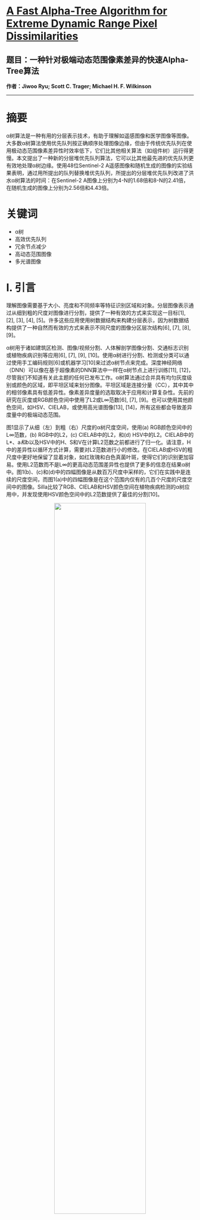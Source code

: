 # [A Fast Alpha-Tree Algorithm for Extreme Dynamic Range Pixel Dissimilarities](https://ieeexplore.ieee.org/document/10354353/)
## 题目：一种针对极端动态范围像素差异的快速Alpha-Tree算法
**作者：Jiwoo Ryu; Scott C. Trager; Michael H. F. Wilkinson**  
****
# 摘要
α树算法是一种有用的分层表示技术，有助于理解如遥感图像和医学图像等图像。大多数α树算法使用优先队列按正确顺序处理图像边缘，但由于传统优先队列在使用极动态范围像素差异性时效率低下，它们比其他相关算法（如组件树）运行得更慢。本文提出了一种新的分层堆优先队列算法，它可以比其他最先进的优先队列更有效地处理α树边缘。使用48位Sentinel-2 A遥感图像和随机生成的图像的实验结果表明，通过用所提出的队列替换堆优先队列，所提出的分层堆优先队列改进了洪水α树算法的时间：在Sentinel-2 A图像上分别为4-N的1.68倍和8-N的2.41倍，在随机生成的图像上分别为2.56倍和4.43倍。
# 关键词
- α树
- 高效优先队列
- 冗余节点减少
- 高动态范围图像
- 多光谱图像

# I. 引言
理解图像需要基于大小、亮度和不同频率等特征识别区域和对象。分层图像表示通过从细到粗的尺度对图像进行分割，提供了一种有效的方式来实现这一目标[1], [2], [3], [4], [5]。许多这些应用使用树数据结构来构建分层表示，因为树数据结构提供了一种自然而有效的方式来表示不同尺度的图像分区层次结构[6], [7], [8], [9]。

α树用于诸如建筑区检测、图像/视频分割、人体解剖学图像分割、交通标志识别或植物疾病识别等应用[6], [7], [9], [10]。使用α树进行分割、检测或分类可以通过使用手工编码规则[6]或机器学习[10]来过滤α树节点来完成。深度神经网络（DNN）可以像在基于超像素的DNN算法中一样在α树节点上进行训练[11], [12]，尽管我们不知道有关此主题的任何已发布工作。α树算法通过合并具有均匀灰度级别或颜色的区域，即平坦区域来划分图像。平坦区域是连接分量（CC），其中其中的相邻像素具有低差异性。像素差异度量的选取取决于应用和计算复杂性。先前的研究在灰度或RGB颜色空间中使用了L2或L∞范数[6], [7], [9]。也可以使用其他颜色空间，如HSV、CIELAB，或使用高光谱图像[13], [14]，所有这些都会导致差异度量中的极端动态范围。

图1显示了从细（左）到粗（右）尺度的α树尺度空间，使用(a) RGB颜色空间中的L∞范数，(b) RGB中的L2，(c) CIELAB中的L2，和(d) HSV中的L2。CIELAB中的L*、a*和b*以及HSV中的H、S和V在计算L2范数之前都进行了归一化。请注意，H中的差异性以循环方式计算，需要对L2范数进行小的修改。在CIELAB或HSV的粗尺度中更好地保留了显着对象，如红玫瑰和白色真菌叶斑，使得它们的识别更加容易。使用L2范数而不是L∞的更高动态范围差异性也提供了更多的信息在结果α树中。图1(b)、(c)和(d)中的四幅图像是从数百万尺度中采样的，它们在实践中是连续的尺度空间，而图1(a)中的四幅图像是在这个范围内仅有的几百个尺度的尺度空间中的图像。Silla比较了RGB、CIELAB和HSV颜色空间在植物疾病检测的α树应用中，并发现使用HSV颜色空间中的L2范数提供了最佳的分割[10]。

<div align=center>   <img src="https://img-blog.csdnimg.cn/direct/4f31ff38609749a6b1a39e52ec3f66e2.png" width="70%" /> </div>


使用更高动态范围像素差异度量显著提高了α树的性能，但它带来了高计算成本。当处理彩色或多通道图像时，像素差异度量的动态范围往往会变得非常高。即使彩色图像的每个通道在低动态范围（LDR）或高动态范围（HDR）中，其像素差异度量往往在极端动态范围（XDR）中，除非使用L∞范数或将差异性值量化。在LDR中的灰度图像中也可能有XDR的像素差异度量。Zhang和Wilkinson[15]引入了一个2-D Gabor滤波器，以沿着边缘强度的方向平滑边缘，以减少链式效应，从而产生更高动态范围的像素差异度量。然而，α树算法自[6]以来没有取得太大进展，据我们所知，还没有关于在XDR图像上工作的α树算法的已发布研究。在[6]中，提出了一种基于Berger联合查找算法的算法，它仅适用于LDR或HDR像素差异度量，因为使用了分层队列。在[17]中，提出了一种基于联合查找算法的并行α树算法，它也仅适用于LDR或HDR，因为随着位深度的增加，子图像块的子树合并的计算成本呈指数增长。在[18]中，提出了一种使用Kruskal算法构建α树的应用，它本质上是一种类似于联合查找的算法，它使用按排名联合和路径压缩来保持树的深度低。在[19]中引入了一种使用基于同调的工具的新方法，它提出了一种并行算法来在8位图像中构建α树。我们之前关于α树算法的工作使用了洪水算法和分层队列用于LDR图像，其中α树的大小预先估计以节省α树的内存占用[20]。

洪水（即基于合并的算法）是另一种类型的α树算法，基于最大树构造的原始洪水算法[21]。而联合查找算法通过按像素差异度量递增的顺序合并相邻的CC来构建α树，洪水算法通过在移动到另一个CC之前，在某个水平上“淹没”某个区域的某个区域来构建CC。而联合查找算法按递增顺序处理边缘但以看似任意的位置构建CC，洪水算法新创建的CC总是与已经构建的CC相邻，但不保证按递增顺序处理边缘。

冗余边缘（REs）是开发高效α树算法的最大挑战。RE是创建α树中冗余和残留节点的图像边缘，这些节点与其子节点携带相同的信息[6], [17]。它们因为大约75%的边缘在α树构造中是冗余的，所以在大多数α树算法中引起了主要的计算瓶颈[6]。由于RE，大多数使用联合查找或类似方法的传统α树算法在计算成本上遭受了重大的惩罚，因为检测和移除RE需要调用FINDROOT，据我们所知，这是O(log|E|)。通过使用洪水算法和分层队列，可以显著缓解这些边缘引起的减速，因为分层队列操作的计算成本都是O(1)[21]。然而，由于分层队列中的队列数量等于图像的动态范围，因此在HDR和XDR中分层队列变得完全不可行，因为它需要数百万甚至数十亿个队列，并且每个删除操作都需要对这些队列进行线性扫描。因此，当前最先进的算法在XDR中遭受显著的效率低下，如果使用更高的像素连通性，这个问题会变得更糟。例如，在8像素连通性中，边缘的数量是4像素连通性的两倍，因此冗余边缘的数量增加了三倍。

为了提高XDR中α树算法的处理速度，更好的优先队列设计是关键，因为在第三部分中显示，优先排队是XDR中α树算法计时的主要瓶颈。优先队列设计是离散事件仿真（DES）中待处理事件集（PES）中的一个研究充分的主题[22], [23], [24], [25], [26]。梯度队列（LQ）是PES中表现最佳的优先队列之一，它通过使用一个动态设置范围的队列层次结构，并且仅在需要时进行排序，从而具有O(1)入队（推送）和O(1)摊销出队（弹出）计算复杂度[25], [26]。LQ的结构由顶部、中间和底部梯度组成，其中顶部和中间梯度以未排序数组的形式存储项目，底部梯度在整个队列中存储唯一的排序数组。LQ与本文提出的分层堆队列（HHQ）在结构和目标应用方面有一些相似之处，例如分层结构和仅在必要时对项目进行排序。然而，LQ和HHQ在结构和目标应用方面有一些显著差异。LQ设计并不是为了存储大量的项目；[25]和[26]设置的最大梯度数量从2到5，这可以存储多达几万个项目。梯度数量少不仅适用于处理PES，其中预期入队和出队的数量是可比的，而且对于降低计算成本也是必要的，因为在LQ中入队一个项目需要将项目的时间戳与每个梯度进行比较。这与α树算法中的优先队列非常不同，其中在优先队列中可以存储高达数百万甚至数十亿条边。LQ的设计目的是适应具有变化概率分布的数据集，这在α树算法中并不必要，因为在α树算法中，大多数差异度量的分布具有指数或类似的右偏分布。即使差异度量分布的假设是错误的，通过在构建α树之前检查图像，很容易预先确定最优的层结构。然而，我们通过实证发现，假设指数分布始终优于在HHQ中使用最佳拟合估计。

在本研究中，我们通过提出一种新颖的HHQ算法来改进α树算法，该算法可以非常有效地处理RE。所提出的HHQ使用仅在需要时排序的队列层次结构。我们还提出了优先队列缓存，它不仅以非常低成本处理高优先级边缘，而且还通过大幅降低其级别检查成本，允许HHQ具有大量的级别。实证复杂性分析表明，HHQ的push和pop操作都是O(1)摊销的。使用所提出的HHQ、分层队列[21]、堆队列[27]和字典队列[28]进行的比较测试表明，HHQ通过减少RE的计算成本，在XDR中显著提高了α树算法的时间。本文的组织如下：第二节介绍了一种新颖的分层堆优先队列和使用HHQ的洪水α树算法，第三节显示了所提出的和其他α树算法的运行时间、分析和分析结果。

# II. 方法



## A. 定义

我们在此简要总结α树和相关术语的定义。我们按照以下方式定义与图像相关的术语：

-  $G = (V, E, w)$ : 图像表示为无向图。
-  $V$ : 像素集合。
-  $E$ : 边集合。
-  $C$ : 像素连通性。
-  $w$ : 边权重映射  $E \rightarrow R$ 。
-  $W$ : 输出的 w 集合。

我们将图像中的边权重  $w(e)$  称为边 e 的“α值”。在许多α树洪水算法中， $w(e)$  也可以直接解释为边 e 的级别，它在洪水算法中充当循环控制变量：这里我们根据上下文交替使用这些术语。由于本文仅处理单通道图像，像素连通性只能是4邻接（4-N）或8邻接（8-N）。

图像 G 的 α 树是树形数据结构，其中节点对应于图像中的一组连接像素（即 CC）。α树的内部节点是通过创建叶节点和/或其他内部节点的并集形成的，它们通过边相互连接。由于最小生成二叉树只有  $|V| - 1$  个节点，而边的数量是  $|E| = 0.5C|V|$ ，总有一些边是多余的，这些边在 α 树的构建中没有被使用 [6]。我们按照以下类型对 α 树边进行分类：

- 冗余边（RE）: 连接已经在较低级别被其他边连接的节点的边 [6]。
- 残余边：具有 α 树根节点作为其后代的 RE。
- 非冗余边（非 RE）: 不是多余的边。

图 2 展示了从 2×3 图像构建的 α 树，包括 RE 和残余边。图 2(a) 和 (b) 分别显示了一个带有像素值和边权重（即 α 值）的 2×3 图像，以及图像的图 G = (V, E, w) 表示。图 2(c) 展示了从图 2(b) 中的图中构建的 α 树，其中有一条 RE e0 和一条残余边 e4。一个子树的根节点，如果其所有节点的 α 值低于或等于 αr，则称为 αr 级别的根。图 2(c) 中的节点 e6 和节点 e5 分别是在级别 5 和 2 的根。

<div align=center>   <img src="https://img-blog.csdnimg.cn/direct/7933e2b0914045c8b9b9a3ced48330e1.png" width="70%" /> </div>


## B. α树算法中的优先队列

优先队列是任何 α 树洪水算法的重要组成部分。它们用于按边权重的升序对图像边进行排队，并且有多种数据结构，包括分层队列、堆队列和字典队列 [21] [27] [28]。分层队列在处理 LDR 和 HDR 像素差异度的 α 树洪水算法中工作得非常好 [20]，但对于 XDR，传统的优先队列是 α 树洪水的一个低效解决方案。这是因为，正如我们在本节中所示，α 树洪水算法中大约 85-90% 的图像边处理得非常低效，这可以从我们优化的排队策略中受益。

为了研究优先排队在 α 树洪水算法中的工作方式，我们在一张随机生成的图像上运行了洪水算法，并记录了每个边的以下信息：

- 队列时间：一个项目在队列中等待时从优先队列中删除的项目数量。
-  $Qposmax(e)$ : 边 e 在队列中的位置  $Qpos(e)$  的最大值。例如，当 e 在队列中具有最高优先级时  $Qpos(e) = 0$ 。
-  $ranke$ : 边 e 在 E 中的 α 值排名。

这里边或项目的排名  $ranke$  是当所有边在 E 中按升序排列时它在层次结构中的位置。除此之外，我们还获得了非冗余、冗余和残余边的直方图。

图 3 显示了从单通道 64 位随机生成的 500 × 500 图像构建的 α 树中获得的优先队列统计信息。高优先级边（即权重排名接近零的边）在两种连通性下都具有非常短的队列时间和非常低的  $Qposmax(e)$ 。我们在图 3 的所有面板中都设置了一个任意阈值  $r0$ ，在  $Qposmax(e)$  高于 12 的点，这对应于 4-N 中的 0.45|E| 和 8-N 中的 0.25|E|。图 3(b) 和 (d) 中的直方图显示，大多数这些高优先级边是非冗余的，这意味着它们是对应于 α 树中内部节点的大多数边。这解释了为什么 4-N 中的  $r0$  更高，因为在 4-N 中，最小生成树的内部节点数量是  $|V| - 1 \approx 0.5|E|$ ，而在 8-N 中是  $|V| - 1 \approx 0.25|E|$ 。由于大多数这些高优先级边在插入优先队列后立即被移除，因此在优先队列中处理它们的计算成本是低效的。

<div align=center>   <img src="https://img-blog.csdnimg.cn/direct/95edfe2172c546bea1309c1ac9dcc110.png" width="70%" /> </div>


另一方面，排名较低的边具有较高的队列时间和较高的  $Qposmax(e)$ 。边的队列时间越高，它们就越会对优先队列操作的计算成本产生负面影响，通过增加优先队列中的项目数量。α树洪水算法中的问题在于，大多数这些排名较低的边是残余边。它们被插入到优先队列中，并留在那里，直到 α 树构建完成。这对于具有非恒定时间操作的优先队列（如堆队列）的计算成本有重大影响。我们在图 4 中的点处设置了阈值  $r1$ ，这些点是残余边分布开始的地方。正如预期的那样，8-N 中的  $r1 = 0.35|E|$  小于 4-N 中的  $r1 = 0.60|E|$ ，因为在 8-N 中有更多的边，而构建 α 树内部节点的边的数量保持不变（ $|V| - 1$ ）。

实际上需要优先排队的边是在  $r0–r1$  范围内的边，这大约是所有边的 10-15%。这不是 LDR 或 HDR 中的问题，因为分层队列可以以恒定时间处理插入和删除。然而，在 XDR 中情况并非如此，因为分层队列在该范围内不可用。因此，需要改进方法来处理  $r0$  以下的权重排名和  $r1$  以上的边，以提高 XDR 图像的 α 树算法的效率。最简单的解决方案是为  $ranke < r0$ ， $r0 \leq ranke \leq r1$  和  $ranke > r1$  分别制作不同的队列，但这并不可行，因为除非边已排序，否则通常无法使用 ranke。此外， $r0$  和  $r1$  在构建 α 树之前也是未知的。因此，为了改进 α 树中的优先排队，我们需要一种新的优先队列算法，该算法只处理  $r0–r1$  范围内的边，而无需对边进行排序，也无需事先知道  $r0$  和  $r1$  的值。

## C. 优先队列缓存

在本节中，我们探讨如何处理优先队列中的高优先级边。如前一节所述，高优先级边是那些低 α 值的边，它们在插入优先队列后很快就会从队列中删除。我们提出了一种优先队列缓存，它在一个小型数组中存储数量有限的最高优先级边，以绕过传统基于比较的优先队列操作中的非恒定时间插入和删除操作。

图 4 展示了在具有大小 L 的缓存的优先队列中 (a) 插入和 (b) 删除的工作原理。缓存本质上是一个非常小的优先队列，它在两个操作中始终具有比主优先队列更高的优先级。插入操作始终首先尝试将新项目放入缓存中，当缓存满时，项目才会被推入主队列。同样地，删除操作首先从缓存中移除项目，当缓存为空时，才从队列中移除项目。大小 L 应该是一个非常小的数字，以保持缓存插入和删除成本低廉，但又足够大以存储所有高优先级边。我们通过实验发现，在大多数情况下 L = 12 是合理的。

<div align=center>   <img src="https://img-blog.csdnimg.cn/direct/bfa0c65c4818480b8a13d2dabf8cc854.png" width="70%" /> </div>


通过在优先队列中使用缓存，高优先级边可以快速被处理，因为它们只由缓存处理，而不是队列。这是一个巨大的优势，特别是当队列操作成本高昂和/或有许多高优先级边，如在 4-N 中时。尽管缓存可以采用任何优先队列数据结构，但我们发现一个简单的排序数组最为高效。

## D. 分层堆优先队列

在本节中，我们提出了一种新的分层堆优先队列，它通过以下三种方式优化 α 树洪水算法中的优先排队：1) 通过使用未排序数组处理低优先级边，减少残余边的优先队列插入时间复杂度；2) 通过使用优先队列缓存，减少高优先级边的插入和删除时间复杂度；3) 通过使用多个四元堆队列而不是单个二叉树，保持堆队列的深度较小。HHQ 的数据结构类似于分层队列和堆队列，并且它具有两种队列的优势：它具有分层队列中的低插入和删除计算成本，并且它可以处理 XDR 输入，就像堆队列一样。

HHQ 有一个按其 q 水平升序排列的队列的分层数组。HHQ 中的项目根据其 α 值存储在这些队列之一中。这类似于分层队列 [21]，但在分层队列中 α 值直接用作队列索引，而在 HHQ 中我们采用 α 值的对数来计算 q 水平：

$$
qlevel := ⌊d \log_2(α + 1)⌋
$$

参数 d 控制队列的级别数量。采用 α 值的对数的优势在于，即使 α 的动态范围很高，我们也可以保持队列数量的可行性，从而消除了分层队列的最大劣势之一。然而，不同的 α 值的项目可以存储在同一个队列中，因为不同的 α 值可以被下取整到相同的 q 水平。我们在每个级别上使用四元堆队列对项目进行排序，但我们只对高优先级的 q 水平（q 水平 < qthr）进行排序，而那些在低优先级的 q 水平的队列则保持未排序。这是因为在 α 树算法中，队列中的低优先级项目最有可能成为残余节点，我们不需要从队列中移除它们。

图 5 描述了 HHQ 中优先队列操作的工作方式。图 5(a) 显示了一个存储 15 个项目的 HHQ，这些项目在六个不同的 q 水平上。每个项目上的数字表示它们的 α 值，这些值用于计算它们的 q 水平。在这个例子中 qthr = 4，这意味着只有当它们的 q 水平小于 4 时，队列才被排序为四元堆队列。图 5(b) 显示了将 α = 11 的项目插入图 5(a) 中的队列。该项目被插入到 q 水平 = 3 的排序队列中，因为 q 水平 = ⌊d log2(α + 1)⌋ = 3（在这个例子中 d = 1）。图 5(c) 显示了插入 α = 41 的项目的队列。这个项目被插入到 q 水平 = 5 的未排序数组中。图 5(d) 显示了从队列中移除顶部项目。q 水平 = 0 的四元堆队列因此变空，于是 top_qlevel 移动到下一个非空 q 水平，即 1。再移除八个项目后，只剩下一个 α = 8 的项目在排序队列中，如图 5(e) 所示。图 5(f) 显示了当排序队列中的最后一个项目被移除时会发生什么。由于下一个 top_qlevel 在 q 水平 = 4 是未排序数组，因此需要将其转换为排序队列，并将 qthr 增加 1。

<div align=center>   <img src="https://img-blog.csdnimg.cn/direct/7f697bb6cbad4998a0a2948057eb9db4.png" width="70%" /> </div>


堆队列操作的计算成本与队列的最大大小 |E| 成对数比例关系。通过将堆队列划分为具有较小大小的堆队列数组，我们通过 log4(d log2(|W| + 1)) 因子平均降低了计算成本，其中 d log2(|W| + 1) 等同于 q 水平的数量。每个堆队列的大小由计算 α 值时的 q 水平值的直方图确定。由于直方图通常不均匀，HHQ 中的堆队列具有不同的大小和不同的计算成本。我们尝试通过使直方图均衡来使计算成本均衡，但这并没有改善算法的整体时间。这可能是因为直方图均衡化并没有使队列大小均匀，由于 α 值中有大量的平局和/或非均匀分布的队列大小可能比统一的更有利，因为使用了未排序数组。

图 3 中的残余边在 HHQ 中的未排序数组中存储。这些未排序数组中的大多数在 α 树构建完成之前保持未排序状态，因为残余边的 α 值高于 α 树的根节点。因此，对于残余边的排队计算成本在插入时是恒定的，在删除时基本上是零。考虑到图 3 中的残余边数量是 4-N 中的 0.40|E| 和 8-N 中的 0.65|E|，降低排队计算复杂性可以显著提高 HHQ 操作的时间。

## E. 使用分层堆优先队列的洪水 α 树算法

我们已经使用提出的分层堆优先队列（HHQ）实现了洪水 α 树算法。算法 1 是洪水 α 树算法的伪代码，它类似于文献 [20] 中的算法，但是适用于 XDR。算法 1 和文献 [20] 中的算法之间的主要区别包括：(1) 算法 1 中计算的直方图（dhist）是基于像素差异度的量化对数（来自公式 (1)），而不是 [20] 中使用的原始像素差异度；(2) 用跟踪洪水算法的节点遍历作为链表替代了 [20] 中的根级别数组（levelroot）；(3) 在 pop() 操作中（queue.pop(isVisited)）使用 isVisited 数组来丢弃冗余边（REs）。我们已经用 C++ 实现了 α 树洪水算法和 HHQ，因此本节中的伪代码采用 C++ 风格。C++ 代码可在 [30] 获得。

<div align=center>   <img src="https://img-blog.csdnimg.cn/direct/fd56c4b5f06047eeb4da26d0caa14bd5.png" width="70%" /> </div>


我们定义了一个 C++ 类用于分层堆优先队列，如下所示：

class HierHeapQueue {  
   HQentry cache[L]; // 缓存数组  
   HeapQueue **HQ;    // 堆队列的数组  
   HQentry **UA;      // 未排序数组的数组  
   Imgidx qthr;       // 堆队列和未排序数组之间的边界：qlevel < qthr 时为堆队列，否则为未排序数组  
   Imgidx L;          // 缓存大小  
   Imgidx num_queues; // 队列数量  
   Imgidx ∗queue_sizes; // 队列大小  
   double d;  // from (1)  
};

其中 HeapQueue 是标准的四元堆队列 [29]，Imgidx 是用于像素索引的抽象数据类型，它应该具有比 [0, |V| + |E|) 更宽的动态范围，HQentry 是一个结构体，用于存储优先队列项，如下所示：

struct HQentry {  
   Imgidx pidx;  // 边的终点  
   Pixel alpha;  // 边权重  
};

其中 Pixel 是像素值的抽象数据类型。

算法 2 展示了 HierHeapQueue 类的构造函数和方法的伪代码。HIERHEAPQUEUE 是 HierHeapQueue 类的构造函数，其中类变量被设置和初始化。我们通过模拟（见附录中的图 12，可在线获取）找到了最优值：在 4-N 中为 Lin = 4, din = 45, rq = 0.15，在 8-N 中为 Lin = 13, din = 45, rq = 0.15。MINLEV 方法返回队列顶部项的 α 值。插入函数 PUSH 首先检查新项目是否应该插入缓存，如图 4(a) 所示。如果缓存已满且新项目具有比缓存最后一个项更高的 α 值，则通过调用 PushQueue 方法将新项目插入 HHQ，其算法如我们在图 5(a) 中所描述的。
<div align=center>   <img src="https://img-blog.csdnimg.cn/direct/39250a7717b04244bf06317f0ff0baf0.png" width="70%" /> </div>


POP 方法从队列中移除一个项目。正如图 4(b) 所述，POP 从缓存中移除一个项目，如果缓存因此变空，它从 HHQ 中移除一个项目以保持缓存的第一个位置被占据（行 34-38）。在从 HHQ 中移除项目之前，它通过反复调用 CHECKQUEUELEVEL 直到满足条件，确保 top_qlevel 是一个非空堆队列（即，top_qlevel < qthr 且 HQ[top_qlevel].get_cursize() > 0）。CHECKQUEUELEVEL 是一个方法，用于检查 top_qlevel 是否是一个堆队列，如果是未排序数组，则将其转换为堆队列，如图 5(c) 所述（行 58-64）。

当从未排序数组转移到堆队列时，子程序会检查由项目指向的像素是否已经被访问，通过检查 isVisited。如果像素已经被访问，这意味着存在另一条具有更低 α 值的路径连接了正在处理的项目对应的边的端点，因此使其成为冗余或残余边。因此，算法会丢弃指向已访问像素的项目（行 60）。我们发现丢弃 REs 对算法性能至关重要。接下来的实验结果部分显示，85-88% 的 REs 被丢弃。在行 34-38 的循环完成后，队列顶部的项目替换了缓存中的第一个位置（行 37），然后执行 POPQUEUE 以从队列中移除顶部项目。POPQUEUE 从 HQ[top_qlevel] 中移除顶部项目，并在 HQ[top_qlevel] 变空时找到一个新 top_qlevel，类似于分层队列中的删除 [21]。

# III. 结果与讨论

我们已经使用C++实现了使用所提出的分层堆优先队列的α树洪水算法[30]。我们还实现了其他α树算法用于比较：联合查找（UF）[16]、使用分层队列（HierQ）的洪水[21]、堆队列（HeapQ）[27]和字典队列（TrieQ）[28]。在UF中，边缘预先使用基数排序排序，并且通过迭代排序的边缘按升序并创建与边缘端点相关联的两个子树根的联合来构建α树[16]。此外，我们使用路径压缩来加速搜索子树根[31]，并使用高达16位的联合按排名来减少树的深度[32]。使用HeapQ的洪水大多是其最大树对应算法的α树算法版本[27]，除了使用四叉树而不是二叉树来减少树的深度。在TrieQ中，我们使用了64-ary字典，其中每个表示边缘的单比特字典节点有64个子节点存储在64位数据中。由于字典数据结构旨在表示边缘的排名而不是它们的α值，因此TrieQ是本研究中唯一一个操作边缘排名而不是α值的洪水算法（见[28]和[30]的详细信息）。我们在字典的每个叶子节点下添加了一个额外的一位作为子节点，这表明了洪水的方向，尽管它几乎使字典的大小翻倍。

我们还对提出的以及其它洪水算法应用了优先队列缓存，以调查缓存如何影响其他类型优先队列的性能。由于所有优先队列在给定相同输入时应产生相同输出，因此除了trie之外，缓存与队列之间的交互应该是相同的，因为trie的操作方式不同如上所述。最优缓存大小可能因队列而异，因为队列操作的计算时间可能不同。我们使用了不同位数深度从6位到64位，大小为100 Mpix（除非另有说明）的随机生成图像，以及五个大小为120.56 Mpix的Sentinel-2 A遥感图像[33]。实验在一台装有AMD Ryzen 7 4800H CPU和64 GB内存的计算机上进行。

## A. 处理速度和内存使用

图6(a)显示了在4-N上，使用不同位数深度的不同α树算法HierQ、HeapQ、TrieQ、UF和HHQ，带或不带缓存（C）以及带或不带未排序数组（UA）的随机生成图像大小为100 Mpix的处理速度和内存使用情况。优先队列缓存改善了所有类型的优先队列，特别是在所有位数深度中的HHQ和在12-24位中的HierQ。这是因为在所有位数深度中的HHQ和HDR及XDR中的HierQ具有高删除计算成本，因此通过将队列删除（O(log |W|)）替换为缓存删除（O(1)），缓存显著提高了其性能。HeapQ的运行时间也因为缓存而在所有位数深度中得到改善，因为HeapQ操作的计算复杂度为（O(log |E|)），这与位深度无关。TrieQ受益于缓存最少。我们推测这是因为TrieQ已经具有相当低的插入和删除计算成本。提出的HHQ + C在16位以上的表现明显优于其他任何α树算法。它在32位的处理速度为5.46 Mpix/s，在64位的处理速度为4.79 Mpix/s，而最佳的传统α树算法（HeapQ）在32位和64位的处理速度分别为1.59 Mpix/s和1.52 Mpix/s。

图6(b)显示了8-N中α树算法的运行时间。缓存仍然改善了优先队列的时间，但性能提升不如4-N高。这是因为受益于缓存的高优先级边缘较少：8-N中的|E|的25%与4-N中的45%相比。8-N中非RE的比例大约是4-N中的一半。在联合查找算法中，这不是一个巨大的问题，因为边缘是按α值的顺序处理的，大多数非RE具有比其他更低的α值。然而，在洪水算法中，所有访问像素的入边都必须在PUSHNEIGHBORS中插入到优先队列中，因此有大量的多余边缘对洪水算法有巨大的负面影响。对于堆和字典队列来说，影响尤其严重，因为它们在队列操作中的计算成本更高：使用这些队列的洪水算法在8-N中的运行时间比4-N中的慢了大约两倍。使用分层和HHQ的洪水算法也变慢了，但程度较小（约35-50%），因为这些队列在插入额外边缘时不会受到太大影响，因为它们在队列插入中的计算成本非常低。提出的算法在32位的处理速度为3.41 Mpix/s，在64位的处理速度为2.94 Mpix/s，而最佳的传统α树算法（联合查找）在32位和64位的处理速度分别为0.61 Mpix/s。

图6(c)和(d)分别显示了在4-N和8-N中不同位数深度的α树算法的内存使用情况。由于缓存对内存使用的影响可以忽略不计，我们在这里省略了没有缓存的算法。使用第II-E节中的HQentry结构的HierQ和HHQ与其它算法相比具有更高的内存使用，因为一个HQentry项目必须同时存储α值和要访问的像素索引，而在UF、HierQ和TrieQ中，这些之一不需要显式存储。HHQ的内存使用比HeapQ高，因为它需要额外的指针到不同级别队列的队列，除了HQs和UAs本身。在我们的TrieQ洪水算法实现中，使用了额外的临时内存来跟踪从边缘到其排名的映射，因此TrieQ在8-N和4-N的64位中具有最高的内存占用，因为随着连通性从4-N变为8-N，临时内存的大小翻倍。HeapQ和HierQ在6位和8位中的内存使用显著降低，因为它们通过使用树大小估计（TSE）[20]来预测冗余节点的数量，从而减少了内存使用。TSE可以应用于任何LDR中的α树算法，但由于HierQ在LDR中的时间和内存使用方面都大大优于其他算法，我们没有在其他算法上实现TSE。UF使用按排名联合，这需要额外的内存空间来跟踪每个节点的排名，只有当位深度低于或等于16位时，因为具有相同α值的节点的频率在超过16位时显著降低。这就是为什么UF的内存从16位降低到18位的原因。

<div align=center>   <img src="https://img-blog.csdnimg.cn/direct/34d0b97db15f4a89942cdaf9891f24c5.png" width="70%" /> </div>


图7显示了α树算法的运行时间，作为图像大小从2.25 Mpix到64 Mpix的函数。图7(a)-(d)显示了4-N中α树算法的运行时间，分别为(a) 8位、(b) 16位、(c) 32位和(d) 64位，图7(e)-(h)显示了8-N中的运行时间，分别为(e) 8位、(f) 16位、(g) 32位和(h) 64位。UF、TrieQ和HeapQ的时间复杂度为O(|E|log|E|)[16], [27], [28]，HHQ的时间复杂度也是O(|E|log|E|)，因为它也使用堆队列。HierQ的时间复杂度为O(|W||E|)[21]，因此它的运行时间随着位深度的增加呈指数增长。虽然与大多数其他算法具有相同的时间复杂度，但HHQ在除8位HierQ占优之外的所有位深度中都有更好的时间。

<div align=center>   <img src="https://img-blog.csdnimg.cn/direct/2eb3106a4931403786c20b2da4299e25.png" width="70%" /> </div>



## B. 对提出的分层堆优先队列和优先队列缓存的分析

在本节中，我们对提出的分层堆优先队列（HHQ）和优先队列缓存进行了实证分析。我们通过跟踪在 HHQ 中执行 push 和 pop 操作时的队列中项目数量（Qsize）与平均内存移动次数（NMMs）的关系，对 HHQ + C 进行了实证复杂性分析。图 8 展示了在 4-N 连通性下，使用 1M 像素大小的随机生成图像构建 α 树时，HHQ + C 和简单二叉堆队列在 push 和 pop 操作中的 NMMs。

<div align=center>   <img src="https://img-blog.csdnimg.cn/direct/2eb9df5c2619438ca4ac3dc4350f6af5.png" width="70%" /> </div>


图 8(a) 显示了 HHQ 的 push 操作在每个 Qsize 上的 NMMs 是 O(1)，并且非常平坦。这可能是由于使用缓存和未排序数组（UAs）的低成本 push 操作，以及由于 HHQ 中大量的级别和在 UAs 转换为 HQs 时删除冗余边（第 60 行算法 2），保持了较小的 HQ 大小。图 8(b) 显示了 HHQ pop 操作的 O(1) 平均复杂性。pop 操作的 NMMs 在高 Qsizes 时显示出高峰，最高的峰值位于 Qsize = 0.6 M 附近。最高峰代表了将大量项目的未排序数组转换为 HQs。此点之后的 NMMs 一直保持高位，因为这些 pop 操作大部分是在一个大的 HQ 而不是一个小的或缓存中执行的。值得注意的是，最高峰之后的 NMMs 有一个周期性模式，这可能来自于每层的 HQ 逐个被清空。

除了复杂性分析之外，我们还调查了通过改变 HHQ 中的队列数量和缓存大小，提出的 HHQ 和优先队列缓存如何加速 α 树算法的处理速度的内部操作和统计数据。图 9 展示了在 1M 像素大小的 64 位随机生成图像上运行 α 树算法时 HHQ 的操作统计数据。图 9(a) 展示了 HHQ 中堆队列中的项目移动次数。这代表了已经推入 HHQ 中的项目被移入或移出其堆队列之一。它不计算推入或弹出 HHQ 的项目，因为这些计数是恒定的，与队列的性能无关。推入或从缓存或 UA 弹出的项目被计为移动。由于我们使用了 64 位图像，|W| = 2^64 并且 log2(|W|) = 64 在这里。当 HHQ 中的队列数量增加时，项目移动次数呈指数衰减，这主要是由于更多的冗余边存储在 UAs 而不是 HQs，感谢 HHQ 中足够数量的队列。如果一个冗余边存储在与它连接到同一个像素的非冗余边相同的 UA 中，则在算法 2 中的 CHECKQUEUELEVEL 期间需要对冗余边进行排序。随着 HHQ 中队列数量的增加，冗余边被排序的概率降低，因此项目移动次数随着队列数量的增加呈指数衰减。此外，项目移动次数的减少也得益于堆队列中四元树的较小深度，尽管这个影响较小。这就是为什么没有 UA 的 HHQ 比 HeapQ 表现得更好的原因，如图 6 所示。当缓存添加到 HHQ 中时，项目移动次数略有增加，无论是在 4-N 还是 8-N 中。这是由于当 "缓存未命中" 发生时从缓存推入队列的项目，或者从 HHQ 中弹出项目以填充空的缓存。

图 9(b) 展示了在 HHQ 中执行的级别检查次数。我们定义级别检查为在队列的层次结构中检查一个级别是否为空。算法 2 中的 CHECKQUEUELEVEL 执行级别检查，每次执行 POPQUEUE 时至少调用一次。缓存通过几个数量级减少了级别检查次数，无论是在 4-N 还是 8-N 中。这种巨大的减少在级别检查次数上来自于高优先级边导致的 HHQ 的 top_qlevel 波动。例如，当一个 α = 0 的边进入一个没有缓存的 HHQ，其 top_qlevel 为 1000 时，该边将存储在级别 0 的 HQ 中，并且由于公式 (1) 中的 qlevel = d × log2(1 + α) = 0，top_qlevel 将更新为 0。这条边将在下一个 POP 操作中立即被弹出，并且在边 α = 0 离开队列后，CHECKQUEUELEVEL 必须检查 1000 个空级别，直到 top_qlevel 一路爬回到 1000。在 HHQ 中有一个缓存通过在缓存而不是 HQs 中排队高优先级边来解决这个问题。缓存作为一个 "防波堤"，保护 HHQ 免受边的波动，防止 top_qlevel 随着进入 HHQ 的边的 α 值的高频波动而波动。由于缓存，级别检查次数的显著减少允许 HHQ 拥有更多的队列，从而进一步降低计算成本。即使是大小为 1 的缓存也能显著减少级别检查次数，如图 9(d) 所示。然而，小尺寸的缓存会增加由于缓存溢出或清空导致缓存和 HQs 之间频繁移动项目的 HHQ 中的项目移动次数。增大缓存的大小可以缓解这个问题，但更大的缓存尺寸会导致缓存内项目移动的计算成本更高。最优的缓存大小是一个折衷的尺寸，它在级别检查次数、HQs 中的项目移动次数和缓存中的项目移动次数之间取得平衡。我们发现最优的缓存大小通常在 4 到 20 之间，这取决于优先队列的类型和连通性。有关详细信息，请参阅附录中的图 12，可在线获取。在 HHQ 中拥有缓存也使 HHQ 的实现更容易。如果没有缓存，如果第一批边的所有 α 值都很高，就可能过早地将低优先级的 UAs 转换为 HQs，这将显著降低 HHQ 的速度，因为使用 UAs 的好处减少了。不使用缓存避免这一点并非易事，因此可以说缓存是 HHQ 的一个至关重要的部分。

图 9(c) 显示了 pRE_sorted，在缓存或 HQs 中排序的冗余边（REs）的份额。pRE_sorted 的定义如下：

$$
pRE_{sorted} := \frac{| \{ e \in E_{RE} | e \text{ is sorted in an HQ} \} |}{|E_{RE}|}
$$


其中：

$$
E_{RE} := \{ e \in E | e \text{ is redundant or residual} \}
$$

显然，我们希望有一个低的 pRE_sorted。当队列数量为 1 时，即 HHQ 变成 HeapQ 时，pRE_sorted 变为 1。随着队列数量的增加，pRE_sorted 呈指数下降，使用缓存也可以略微降低 pRE_sorted，因为在缓存中排序的 REs 不计入 pRE_sorted。使用最优参数（见附录中的图 12，可在线获取）的 pRE_sorted 值为 15% 无缓存和 12% 有缓存，这意味着 HHQ 以 O(1) 的方式处理了 85-88% 的 REs。

图 9(d) 展示了缓存大小对 HHQ 统计数据的影响。随着缓存大小的增加，级别检查呈指数下降，从 0 增加到 1 时减少了 75%。然而，小尺寸的缓存增加了 8-N 中 HQs 内的项目移动次数。这是因为当缓存尺寸较小时，由于更高的缓存溢出机会，缓存中的项目需要更频繁地转移。我们定义了缓存未命中、缓存命中和其他与缓存相关的统计数据如下：

-  $p_{cache}$ : 存储在缓存中的项目比例。
-  $p_{cache\_miss}$ : 从缓存移动到 HQ 的缓存项目比例。
-  $p_{cache\_hit}$ : 缓存命中率。
-  $p_{cache\_hit\_R}$ : 冗余边（REs）的缓存命中率。
-  $p_{cache\_R}$ : 存储在缓存中的非冗余边比例。
-  $p_{cache\_hit\_NR}$ : 非冗余边的缓存命中率。
-  $p_{cache\_NR}$ : 存储在缓存中的冗余边比例。
-  $p_{cache\_moves\_R}$ : 缓存中冗余边的项目移动次数与缓存中项目移动次数的比率。

<div align=center>   <img src="https://img-blog.csdnimg.cn/direct/32c728b26a4043829af352934933c3c0.png" width="70%" /> </div>


如上文 (3) 所定义，我们定义缓存未命中为一个事件，当一个进入缓存的项目被移动到 HQ 时，因为一个具有更高优先级的新项目进入了一个已满的缓存。这种情况在 8-N 中更常发生，因为 8-N 中的 push 频率大约是 4-N 的两倍。缓存未命中导致额外的项目移动到和从 HQ，这就是为什么 8-N 中的 HQ 中的项目移动次数峰值比 4-N 高得多的原因。因为缓存中的推送和pop操作是O (L)，增加缓存的大小会二次增加其计算成本，而使用缓存的好处很快变得平坦。我们发现在20以下的小缓存通常是最好的折衷，如附录中图12中随机生成图像的模拟所示。我们使用了一个简单的排序数组来实现高速缓存。还有其他具有更好的时间复杂度的实现选择，如圆形数组或链表，但我们发现一个非常小大小的简单排序数组具有最好的性能。

图10显示了在HHQ中缓存的统计数据，从HHQ + C运行在一个64位随机生成的大小为1Mpix的图像上。非res（pcache_NR）的比例及其缓存命中率（pcache_hit_NR）在4-N中超过40%，在8-N边缘中超过20%被缓存，其中99%被缓存命中。这使得缓存分别处理O (1)中4-N和8-N中37.1%和20.8%的非re边。由于pcache_R和pcache_hit_R较低，缓存在4-N和8-N中分别只节省了REs的1.5%和5.9%的计算成本；但是，增加缓存大小可以通过降低REs的高缓存错过率来提高优先级队列的整体性能。我们分析了附录中图13中其他优先级队列的缓存统计数据，可在线获得。

<div align=center>   <img src="https://img-blog.csdnimg.cn/direct/52162a8ec8ce4374addee5f6b4680dd4.png" width="70%" /> </div>


## C. 在真实世界图像上的性能

除了在随机生成的图像上的实验外，我们还在Sentinel-2 A遥感图像上进行了实验，以展示所提出的和其他α树算法在与随机生成的图像相比，邻域像素之间具有更高相关性的真实世界图像上的表现。对于除HierQ之外的大多数α树算法，像素值的分布并不一定会影响它们的运行时间。相反，α值中的零值和并列项的数量是决定α树算法运行速度的主要因素。像素分布可能会影响低位深时α值中的并列项数量，或者当使用某些差异度量时，但情况并非总是如此。例如，即使是具有大片平坦区域的图像，在低位深时会在α值中创建许多并列项和零值，但在XDR（极端动态范围）图像中不会创建如此多的并列项，因为XDR图像以其细粒度量化可以保持像素差异的唯一性，即使像素分布具有非常小的方差。即使在低位深下，也有可能拥有低数量的并列项。Zhang和Wilkinson使用奇数Gabor滤波器在像素差异度量中以减轻链式效应，这可以为具有相同像素值的8位相邻像素对产生不同的浮点差异度量，这取决于它们的Gabor滤波器输出[15]。

图11显示了在五个三通道16位Sentinel-2 A遥感图像上使用HHQ、HHQ + C、HeapQ和HeapQ + C的α树算法的处理速度，以及相同通道数、位深和大小的随机生成图像上的那些；图11(a)是4-N，图11(b)是8-N。为了看到动态范围的影响，我们从0到13逐步降低每个像素的位深。不降低位深时像素差异的动态范围是48位，因为我们使用了L2范数，而且由于每个通道降低1位将L2范数的动态范围减少3位，所以动态范围会下降到9位。HeapQ + C在Sentinel-2图像上的表现比在随机生成的图像上快得多。这是因为在像素差异中有更多的并列项直接影响了在堆队列中执行的交换数量，而Sentinel-2图像与随机生成的图像相比，即使在48位时也产生更多的并列项。在所提出的分层堆队列中，有很多并列项的后果不太直接。随着并列项数量的增加，HHQ中的堆队列执行得更快，但是当它们具有相同的α值时，HHQ更难区分冗余和非冗余边缘，使得HHQ难以通过在UAs上分离它们来节省RE的计算成本。HHQ + C在随机生成的图像上的性能与在HeapQ + C上的性能差异不像在4-N和较低位深处那样高。一个有趣的现象是，当位深降到18位以下时，HHQ + C的性能会下降，因为太多的RE因α值并列而无法与非RE区分开来。由于在α值中有很多零值和并列项，HeapQ + C在Sentinel-2图像上的LDR上的表现优于HHQ + C，这使得HHQ中的少数堆队列存储了绝大多数边缘，消除了HHQ的所有优势，并使其成为一个低效的堆队列。然而，HHQ在LDR中的性能不足并不重要，因为HierQ在这类数据上的表现远远超过了其他算法。

<div align=center>   <img src="https://img-blog.csdnimg.cn/direct/695631f1ab1e4f48b7fc0c5d40cc29ec.png" width="70%" /> </div>


## D. 算法分析

图12展示了在(a) 32位和(b) 64位下α树算法的分析情况。所有洪水算法在此图中都使用了它们优先队列中的缓存。与堆队列相比，分层堆队列(HHQ)显著减少了两种连通性下的优先队列时间。在64位和4-N下，通过用HHQ替换HeapQ，优先队列的运行时间从47.0秒减少到11.7秒，大约是4.0倍的加速。这与图3(a)第二节B中显示的这些队列必须处理的边缘数量的比率一致：HHQ处理从边缘权重等级r0 = 0.45|E|到r1 = 0.60|E|的0.15|E|边缘，而堆队列处理从r0 = 0.45|E|到|E|的0.55|E|边缘，这是HHQ的大约3.67倍。在8-N下情况也是如此：HHQ比堆队列快7.43倍，大约是143.8秒到19.4秒，处理的边缘数量比率是0.75|E|到0.1|E| = 7.5，如图3(c)所示。

这清楚地表明，HHQ主要通过比传统优先队列更好地处理剩余边缘来提高优先队列的时间。HHQ在计算像素差异及其直方图上需要更多时间。这是因为每个边缘权重都必须计算公式(1)，但与更有效的优先队列节省的时间相比，由于这一计算增加的时间是微不足道的。字典队列的运行速度也比堆队列快，但使用字典队列的洪水算法需要对所有边缘进行排序并创建边缘索引和等级之间的映射，这需要大量时间并导致更多的缓存未命中。联合查找似乎不受连通性的影响：它在两种连通性下具有相同的运行时间和相同的分析情况。

<div align=center>   <img src="https://img-blog.csdnimg.cn/direct/16dcb149976b471f97826396d562f7f4.png" width="70%" /> </div>


# IV. 结论
我们分析了XDR中α树洪水算法的优先排队，并实现了一种新的分层堆队列算法，通过主要避免处理RE，在XDR中显著提高了α树算法的速度。借助我们高效的α树算法，未来可以在彩色或多通道图像以及XDR图像的更多α树应用中使用各种XDR中的像素差异度量。所提出的算法在Sentinel-2 A图像上将洪水α树算法的时间提高了1.68倍（4-N）和2.41倍（8-N），在随机生成的图像上分别提高了2.56倍和4.43倍。在多通道图像（Sentinel-2）上速度提升较低是由于像素差异的计算成本更高，这对于α树算法来说是恒定的。所提出的带缓存的HHQ在处理α值中较少并列项的图像时，与堆队列相比表现出了更优越的性能。

未来的工作，我们将尝试将所提出的分层堆队列应用到其他使用优先队列的应用中，因为所提出的队列可以在任何低优先级项目被忽略的应用中胜过传统优先队列，例如最小生成树算法。我们也正在设计一个高效的并行算法，用于所有动态范围内的α树构建。

# 声明

本文内容为论文学习收获分享，受限于知识能力，本文队员问的理解可能存在偏差，最终内容以原论文为准。本文信息旨在传播和学术交流，其内容由作者负责，不代表本号观点。文中作品文字、图片等如涉及内容、版权和其他问题，请及时与我们联系，我们将在第一时间回复并处理。

